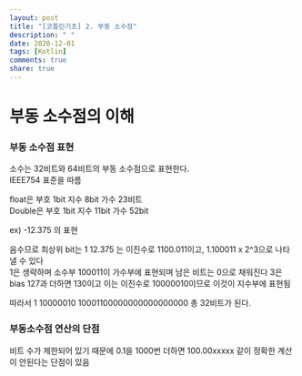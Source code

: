 ```yaml
---
layout: post
title: "[코틀린기초] 2. 부동 소수점"
description: " "
date: 2020-12-01
tags: [Kotlin]
comments: true
share: true
---
```


# 부동 소수점의 이해
  
### 부동 소수점 표현  

소수는 32비트와 64비트의 부동 소수점으로 표현한다.  
IEEE754 표준을 따름

float은 부호 1bit 지수 8bit 가수 23비트  
Double은 부호 1bit 지수 11bit 가수 52bit  

ex) -12.375 의 표현  
  
음수므로 최상위 bit는 1
12.375 는 이진수로 1100.011이고, 1.100011 x 2^3으로 나타낼 수 있다  
1은 생략하며 소수부 100011이 가수부에 표현되며 남은 비트는 0으로 채워진다 
3은 bias 127과 더하면 130이고 이는 이진수로 10000010이므로 이것이 지수부에 표현됨  

따라서 1 10000010 10001100000000000000000 총 32비트가 된다.  
  
### 부동소수점 연산의 단점  
  
비트 수가 제한되어 있기 때문에 0.1을 1000번 더하면 100.00xxxxx 같이 정확한 계산이 안된다는 단점이 있음  

